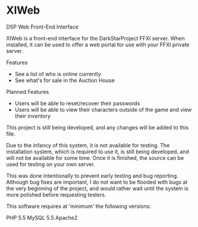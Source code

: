 # XIWeb
DSP Web Front-End Interface

XIWeb is a front-end interface for the DarkStarProject FFXI server. When installed, it can be used to offer a web portal for
use with your FFXI private server.

Features
* See a list of who is online currently
* See what's for sale in the Auction House

Planned Features
* Users will be able to reset/recover their passwords
* Users will be able to view their characters outside of the game and view their inventory

This project is still being developed, and any changes will be added to this file.

Due to the infancy of this system, it is not available for testing. The installation system, which is required to use it, 
is still being developed, and will not be available for some time. Once it is finished, the source can be used for
testing on your own server. 

This was done intentionally to prevent early testing and bug reporting. Although bug fixes are important, I do not want
to be flooded with bugs at the very beginning of the project, and would rather wait until the system is more polished
before requesting testers.

This software requires at 'minimum' the following versions:

PHP 5.5
MySQL 5.5
Apache2
